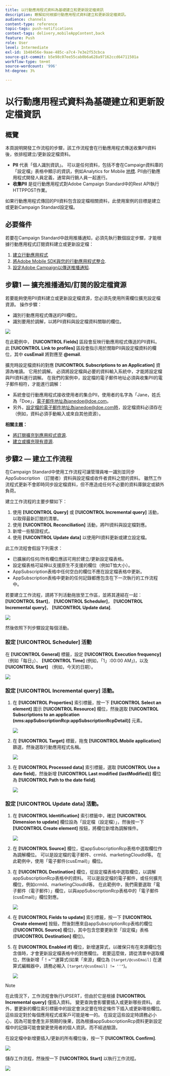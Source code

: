 ```yaml
---
title: 以行動應用程式資料為基礎建立和更新設定檔資訊
description: 瞭解如何根據行動應用程式資料建立和更新設定檔資訊。
audience: channels
content-type: reference
topic-tags: push-notifications
context-tags: delivery,mobileAppContent,back
feature: Push
role: User
level: Intermediate
exl-id: 1b48456e-9aae-485c-a7c4-7e3e2f53cbca
source-git-commit: b5e98c07ee55cab0b6a628a97162ccd64711501a
workflow-type: tm+mt
source-wordcount: '996'
ht-degree: 3%

---
```


# 以行動應用程式資料為基礎建立和更新設定檔資訊

## 概覽

本頁說明開發工作流程的步驟，該工作流程會在行動應用程式傳送收集PII資料後，依排程建立/更新設定檔資料。

* **PII** 代表「個人識別資訊」。 可以是任何資料，包括不會在Campaign資料庫的「設定檔」表格中顯示的資訊，例如Analytics for Mobile [地標](../../integrating/using/about-campaign-points-of-interest-data-integration.md). PII由行動應用程式開發人員定義，通常與行銷人員一起進行。
* **收集PII** 是從行動應用程式對Adobe Campaign Standard中的Rest API執行HTTPPOST作業。

如果行動應用程式傳回的PII資料包含設定檔相關資料，此使用案例的目標是建立或更新Campaign Standard設定檔。

## 必要條件

若要在Campaign Standard中啟用推播通知，必須先執行數個設定步驟，才能根據行動應用程式訂閱資料建立或更新設定檔：

1. [建立行動應用程式](../../administration/using/configuring-a-mobile-application.md)
1. [將Adobe Mobile SDK與您的行動應用程式整合](../../administration/using/supported-mobile-use-cases.md).
1. [設定Adobe Campaign以傳送推播通知](../../administration/using/configuring-a-mobile-application.md).

## 步驟1 — 擴充推播通知/訂閱的設定檔資源

若要能夠使用PII資料建立或更新設定檔資源，您必須先使用所需欄位擴充設定檔資源。 操作步驟：

* 識別行動應用程式傳送的PII欄位。
* 識別要用於調解，以將PII資料與設定檔資料關聯的欄位。

![](assets/update_profile1.png)

在此範例中， **[!UICONTROL Fields]** 區段會反映行動應用程式傳送的PII資料。 此 **[!UICONTROL Link to profiles]** 區段會指示用於關聯PII與設定檔資料的欄位，其中 **cusEmail** 將對應至 **@email**.

擴充時設定檔資料的對應 **[!UICONTROL Subscriptions to an Application]** 資源為唯讀。 它用於調解。 必須將設定檔與必要的資料輸入系統中，才能將設定檔與PII資料進行調解。 在我們的案例中，設定檔的電子郵件地址必須與收集PII的電子郵件相符，才能進行調解：

* 系統會從行動應用程式接收使用者的集合PII，使用者的名字為「Jane，姓氏為「Doe」，電子郵件地址為janedoe@doe.com。
* 另外，設定檔的電子郵件地址為janedoe@doe.com時，設定檔資料必須存在（例如，資料必須手動輸入或來自其他資源）。

**相關主題：**

* [將訂閱擴充到應用程式資源](../../developing/using/extending-the-subscriptions-to-an-application-resource.md).
* [建立或擴充現有資源](../../developing/using/key-steps-to-add-a-resource.md).

## 步驟2 — 建立工作流程

在Campaign Standard中使用工作流程可讓管理員唯一識別並同步AppSubscription （訂閱者）資料與設定檔或收件者資料之間的資料。 雖然工作流程式更新不會即時同步設定檔資料，但不應造成任何不必要的資料庫鎖定或額外負荷。

建立工作流程的主要步驟如下：

1. 使用 **[!UICONTROL Query]** 或 **[!UICONTROL Incremental query]** 活動，以取得最新訂閱的清單。
1. 使用 **[!UICONTROL Reconciliation]** 活動，將PII資料與設定檔對應。
1. 新增一些驗證程式。
1. 使用 **[!UICONTROL Update data]** 以使用PII資料更新或建立設定檔。

此工作流程會假設下列需求：

* 已擴展的任何/所有欄位應該可用於建立/更新設定檔表格。
* 設定檔表格可延伸以支援原生不支援的欄位（例如T恤大小）。
* AppSubscription表格中任何空白的欄位不應在設定檔表格中更新。
* AppSubscription表格中更新的任何記錄都應包含在下一次執行的工作流程中。

若要建立工作流程，請將下列活動拖放至工作區，並將其連結在一起： **[!UICONTROL Start]**， **[!UICONTROL Scheduler]**， **[!UICONTROL Incremental query]**， **[!UICONTROL Update data]**.

![](assets/update_profile0.png)

然後依照下列步驟設定每個活動。

### 設定 **[!UICONTROL Scheduler]** 活動

在 **[!UICONTROL General]** 標籤，設定 **[!UICONTROL Execution frequency]** （例如「每日」）、 **[!UICONTROL Time]** (例如，「1」:00:00 AM」)，以及 **[!UICONTROL Start]** （例如，今天的日期）。

![](assets/update_profile2.png)

### 設定 **[!UICONTROL Incremental query]** 活動。

1. 在 **[!UICONTROL Properties]** 索引標籤，按一下 **[!UICONTROL Select an element]** 圖示 **[!UICONTROL Resource]** 欄位，然後選取 **[!UICONTROL Subscriptions to an application (nms:appSubscriptionRcp:appSubscriptionRcpDetail)]** 元素。

   ![](assets/update_profile3.png)

1. 在 **[!UICONTROL Target]** 標籤，拖曳 **[!UICONTROL Mobile application]** 篩選，然後選取行動應用程式名稱。

   ![](assets/update_profile4.png)

1. 在 **[!UICONTROL Processed data]** 索引標籤，選取 **[!UICONTROL Use a date field]**，然後新增 **[!UICONTROL Last modified (lastModified)]**  欄位為 **[!UICONTROL Path to the date field]**.

   ![](assets/update_profile5.png)

### 設定 **[!UICONTROL Update data]** 活動。

1. 在 **[!UICONTROL Identification]** 索引標籤中，確認 **[!UICONTROL Dimension to update]** 欄位設為「設定檔（設定檔）」，然後按一下 **[!UICONTROL Create element]** 按鈕，將欄位新增為調解條件。

   ![](assets/update_profile_createelement.png)

1. 在 **[!UICONTROL Source]** 欄位，從appSubscriptionRcp表格中選取欄位作為調解欄位。 可以是設定檔的電子郵件、crmId、marketingCloudId等。 在此範例中，使用「電子郵件(cusEmail)」欄位。

1. 在 **[!UICONTROL Destination]** 欄位，從設定檔表格中選取欄位，以調解appSubscriptionRcp表格中的資料。 可以是設定檔的電子郵件，或任何擴充欄位，例如crmId、marketingCloudId等。 在此範例中，我們需要選取「電子郵件（電子郵件）」欄位，以與appSubscriptionRcp表格中的「電子郵件(cusEmail)」欄位對應。

   ![](assets/update_profile7.png)

1. 在 **[!UICONTROL Fields to update]** 索引標籤，按一下 **[!UICONTROL Create element]** 按鈕，然後對應來自appSubscriptionRcp表格的欄位(**[!UICONTROL Source]** 欄位)，其中包含您要更新至「設定檔」表格(**[!UICONTROL Destination]** 欄位)。

1. 在 **[!UICONTROL Enabled if]** 欄位，新增運算式，以確保只有在來源欄位包含值時，才會更新設定檔表格中的對應欄位。 若要這麼做，請從清單中選取欄位，然後新增「！=&quot;&quot;運算式(如果「來源」欄位為 `[target/@cusEmail]` 在運算式編輯器中，請務必輸入 `[target/@cusEmail] != ''"`)。

   ![](assets/update_profile8.png)

>[!NOTE]
>
>在此情況下，工作流程會執行UPSERT，但由於它是根據 **[!UICONTROL Incremental query]** 僅插入資料。 變更查詢會影響要插入或更新哪些資料。
>此外，要更新的欄位索引標籤中的設定會決定要在特定條件下插入或更新哪些欄位。 這些設定對於每個應用程式或客戶可能是唯一的。
>在設定這些設定時請務必小心，因為可能會產生非預期的後果，因為根據appSubscriptionRcp資料更新設定檔中的記錄可能會變更使用者的個人資訊，而不經過驗證。

在設定檔中新增要插入/更新的所有欄位後，按一下 **[!UICONTROL Confirm]**.

![](assets/update_profile9.png)

儲存工作流程，然後按一下 **[!UICONTROL Start]** 以執行工作流程。

![](assets/update_profile10.png)
